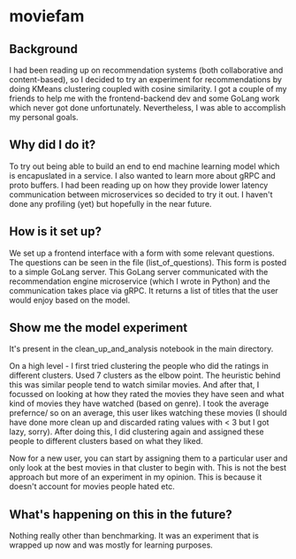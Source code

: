 # moviefam

## Background
I had been reading up on recommendation systems (both collaborative and content-based), so I decided to try an experiment for recommendations by doing KMeans clustering coupled with cosine similarity. I got a couple of my friends to help me with the frontend-backend dev and some GoLang work which never got done unfortunately. Nevertheless, I was able to accomplish my personal goals.

## Why did I do it?
To try out being able to build an end to end machine learning model which is encapuslated in a service. I also wanted to learn more about gRPC and proto buffers. I had been reading up on how they provide lower latency communication between microservices so decided to try it out. I haven't done any profiling (yet) but hopefully in the near future.

## How is it set up?
We set up a frontend interface with a form with some relevant questions. The questions can be seen in the file (list_of_questions). This form is posted to a simple GoLang server. This GoLang server communicated with the recommendation engine microservice (which I wrote in Python) and the communication takes place via gRPC. It returns a list of titles that the user would enjoy based on the model. 

## Show me the model experiment
It's present in the clean_up_and_analysis notebook in the main directory. 

On a high level - I first tried clustering the people who did the ratings in different clusters. Used 7 clusters as the elbow point. The heuristic behind this was similar people tend to watch similar movies. And after that, I focussed on looking at how they rated the movies they have seen and what kind of movies they have watched (based on genre). I took the average prefernce/ so on an average, this user likes watching these movies (I should have done more clean up and discarded rating values with < 3 but I got lazy, sorry). After doing this, I did clustering again and assigned these people to different clusters based on what they liked. 

Now for a new user, you can start by assigning them to a particular user and only look at the best movies in that cluster to begin with. This is not the best approach but more of an experiment in my opinion. This is because it doesn't account for movies people hated etc. 

## What's happening on this in the future?
Nothing really other than benchmarking. It was an experiment that is wrapped up now and was mostly for learning purposes.
